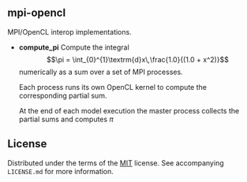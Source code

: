 ## mpi-opencl

MPI/OpenCL interop implementations.

- **compute_pi** Compute the integral
  $$\pi = \int_{0}^{1}\textrm{d}x\,\frac{1.0}{(1.0 + x^2)}$$
   numerically as a sum over a set of MPI processes.

   Each process runs its own OpenCL kernel to compute the corresponding partial sum.

   At the end of each model execution the master process collects the partial
   sums and computes $\pi$
<!--
## References
## Acknowlegements
-->

## License
Distributed under the terms of the [MIT](https://choosealicense.com/licenses/mit/) license. See  accompanying `LICENSE.md` for more information.
